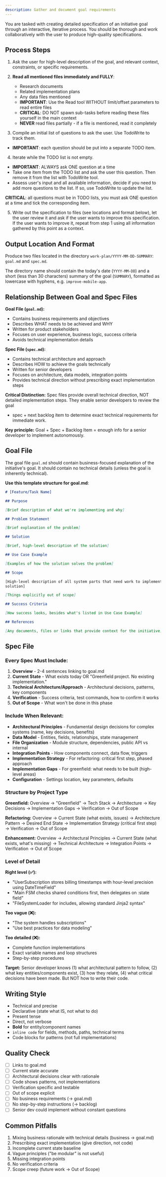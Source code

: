 ```yaml
---
description: Gather and document goal requirements
---
```


You are tasked with creating detailed specification of an initiative goal 
through an interactive, iterative process. You should be thorough and work 
collaboratively with the user to produce high-quality specifications.

## Process Steps

1. Ask the user for high-level description of the goal, and relevant context, 
constraints, or specific requirements.

2. **Read all mentioned files immediately and FULLY**:
   - Research documents
   - Related implementation plans
   - Any data files mentioned
   - **IMPORTANT**: Use the Read tool WITHOUT limit/offset parameters to read 
   entire files
   - **CRITICAL**: DO NOT spawn sub-tasks before reading these files yourself 
   in the main context
   - **NEVER** read files partially - if a file is mentioned, read it 
   completely

3. Compile an initial list of questions to ask the user. Use TodoWrite to track 
them.
  - **IMPORTANT**: each question should be put into a separate TODO item.

4. Iterate while the TODO list is not empty.
  - **IMPORTANT**: ALWAYS ask ONE question at a time
  - Take one item from the TODO list and ask the user this question. Then 
  remove it from the list with TodoWrite tool.
  - Assess user's input and all available information, decide if you need to 
  add more questions to the list. If so, use TodoWrite to update the list.

**CRITICAL**: all questions must be in TODO lists, you must ask ONE question at
a time and tick the corresponding item.

5. Write out the specification to files (see locations and format below), let
the user review it and ask if the user wants to improve this specification. If
the user wants to improve it, repeat from step 1 using all information gathered
by this point as a context.

## Output Location And Format

Produce two files located in the directory `work-plan/YYYY-MM-DD-SUMMARY`:
`goal.md` and `spec.md`.

The directory name should contain the today's date (`YYYY-MM-DD`) and a short 
(less than 30 characters) summary of the goal (`SUMMARY`), formatted as 
lowercase with hyphens, e.g. `improve-mobile-app`.

## Relationship Between Goal and Spec Files

**Goal File (`goal.md`):**
- Contains business requirements and objectives
- Describes WHAT needs to be achieved and WHY
- Written for product stakeholders
- Focuses on user experience, business logic, success criteria
- Avoids technical implementation details

**Spec File (`spec.md`):**
- Contains technical architecture and approach
- Describes HOW to achieve the goals technically
- Written for senior developers
- Focuses on architecture, data models, integration points
- Provides technical direction without prescribing exact implementation steps

**Critical Distinction:** Spec files provide overall technical direction, NOT 
detailed implementation steps. They enable senior developers to review the goal 
+ spec + next backlog item to determine exact technical requirements for 
immediate work.

**Key principle:** Goal + Spec + Backlog Item = enough info for a senior 
developer to implement autonomously.

## Goal File

The goal file `goal.md` should contain business-focused explanation of the 
initiative's goal. It should contain no technical details (unless the goal is
inherently technical).

**Use this template structure for goal.md**:

````markdown
# [Feature/Task Name]

## Purpose

[Brief description of what we're implementing and why]

## Problem Statement

[Brief explanation of the problem]

## Solution

[Brief, high-level description of the solution]

## Use Case Example

[Examples of how the solution solves the problem]

## Scope

[High-level description of all system parts that need work to implement the
solution]

[Things explicitly out of scope]

## Success Criteria

[How success looks, besides what's listed in Use Case Example]

## References

[Any documents, files or links that provide context for the initiative]

````

## Spec File

### Every Spec Must Include:
1. **Overview** - 2-4 sentences linking to goal.md
2. **Current State** - What exists today OR "Greenfield project. No existing 
implementation."
3. **Technical Architecture/Approach** - Architectural decisions, patterns, key 
components
4. **Verification** - Success criteria, test commands, how to confirm it works
5. **Out of Scope** - What won't be done in this phase

### Include When Relevant:
- **Architectural Principles** - Fundamental design decisions for complex 
systems (name, key decisions, benefits)
- **Data Model** - Entities, fields, relationships, state management
- **File Organization** - Module structure, dependencies, public API vs 
internal
- **Integration Points** - How components connect, data flow, triggers
- **Implementation Strategy** - For refactoring: critical first step, phased 
approach
- **Implementation Gaps** - For greenfield: what needs to be built (high-level 
areas)
- **Configuration** - Settings location, key parameters, defaults

### Structure by Project Type

**Greenfield:**
Overview → "Greenfield" → Tech Stack → Architecture → Key Decisions → 
Implementation Gaps → Verification → Out of Scope

**Refactoring:**
Overview → Current State (what exists, issues) → Architecture Pattern → Desired 
End State → Implementation Strategy (critical first step) → Verification → Out 
of Scope

**Enhancement:**
Overview → Architectural Principles → Current State (what exists, what's 
missing) → Technical Architecture → Integration Points → Verification → Out of 
Scope

### Level of Detail

**Right level (✅):**
- "UserSubscription stores billing timestamps with hour-level precision using 
DateTimeField"
- "Main FSM checks shared conditions first, then delegates on :state field"
- "FileSystemLoader for includes, allowing standard Jinja2 syntax"

**Too vague (❌):**
- "The system handles subscriptions"
- "Use best practices for data modeling"

**Too detailed (❌):**
- Complete function implementations
- Exact variable names and loop structures
- Step-by-step procedures

**Target:** Senior developer knows (1) what architectural pattern to follow, 
(2) what key entities/components exist, (3) how they relate, (4) what critical 
decisions have been made. But NOT how to write their code.

## Writing Style

- Technical and precise
- Declarative (state what IS, not what to do)
- Present tense
- Direct, not verbose
- **Bold** for entity/component names
- `inline code` for fields, methods, paths, technical terms
- Code blocks for patterns (not full implementations)

## Quality Check

- [ ] Links to goal.md
- [ ] Current state accurate
- [ ] Architectural decisions clear with rationale
- [ ] Code shows patterns, not implementations
- [ ] Verification specific and testable
- [ ] Out of scope explicit
- [ ] No business requirements (→ goal.md)
- [ ] No step-by-step instructions (→ backlog)
- [ ] Senior dev could implement without constant questions

## Common Pitfalls

1. Mixing business rationale with technical details (business → goal.md)
2. Prescribing exact implementation (give direction, not code)
3. Incomplete current state baseline
4. Vague principles ("be modular" is not useful)
5. Missing integration points
6. No verification criteria
7. Scope creep (future work → Out of Scope)
